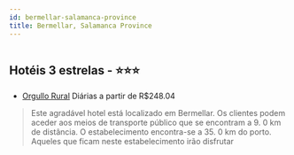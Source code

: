 ```yaml
---
id: bermellar-salamanca-province
title: Bermellar, Salamanca Province
---
```


<center><img src="http://photos.hotelbeds.com/giata/37/374353/374353a_hb_f_001.jpg" alt="" /></center>


## Hotéis 3 estrelas - ⭐️⭐️⭐️

-    [Orgullo Rural](https://www.hurb.com/hoteis/bermellar/orgullo-rural-JNP-JP827002?cmp=18055) Diárias a partir de R$248.04
   > Este agradável hotel está localizado em Bermellar. Os clientes podem aceder aos meios de transporte público que se encontram a 9. 0 km de distância. O estabelecimento encontra-se a 35. 0 km do porto. Aqueles que ficam neste estabelecimento irão disfrutar 
